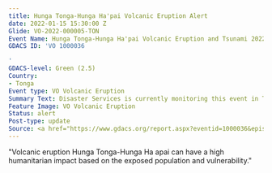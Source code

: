 ```yaml
---
title: Hunga Tonga-Hunga Ha'pai Volcanic Eruption Alert
date: 2022-01-15 15:30:00 Z
Glide: VO-2022-000005-TON
Event Name: Hunga Tonga-Hunga Ha'pai Volcanic Eruption and Tsunami 2022
GDACS ID: 'VO 1000036

'
GDACS-level: Green (2.5)
Country:
- Tonga
Event type: VO Volcanic Eruption
Summary Text: Disaster Services is currently monitoring this event in Tonga.
Feature Image: VO Volcanic Eruption
Status: alert
Post-type: update
Source: <a href="https://www.gdacs.org/report.aspx?eventid=1000036&episodeid=5&eventtype=VO"_blank">GDACS</a>
---
```


"Volcanic eruption Hunga Tonga-Hunga Ha apai can have a high humanitarian impact based on the exposed population and vulnerability."